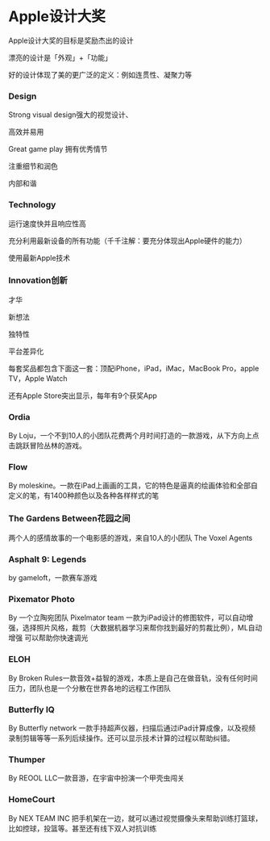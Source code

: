 # Apple设计大奖

Apple设计大奖的目标是奖励杰出的设计

漂亮的设计是「外观」+「功能」

好的设计体现了美的更广泛的定义：例如连贯性、凝聚力等

### Design

Strong visual design强大的视觉设计、

高效并易用

Great game play 拥有优秀情节 

注重细节和润色

内部和谐

### Technology

运行速度快并且响应性高

充分利用最新设备的所有功能（千千注解：要充分体现出Apple硬件的能力）

使用最新Apple技术

### Innovation创新

才华

新想法

独特性

平台差异化



每套奖品都包含下面这一套：顶配iPhone，iPad，iMac，MacBook Pro，apple TV，Apple Watch

还有Apple Store突出显示，每年有9个获奖App

### Ordia

By Loju，一个不到10人的小团队花费两个月时间打造的一款游戏，从下方向上点击跳跃冒险丛林的游戏。

### Flow

By moleskine。一款在iPad上画画的工具，它的特色是逼真的绘画体验和全部自定义的笔，有1400种颜色以及各种各样样式的笔

### The Gardens Between花园之间

两个人的感情故事的一个电影感的游戏，来自10人的小团队 The Voxel Agents

### Asphalt 9: Legends

by gameloft，一款赛车游戏

### Pixemator Photo

By 一个立陶宛团队  Pixelmator team  一款为iPad设计的修图软件，可以自动增强，选择照片风格，裁剪（大数据机器学习来帮你找到最好的剪裁比例），ML自动增强 可以帮助你快速调光

### ELOH

By Broken Rules一款音效+益智的游戏，本质上是自己在做音轨，没有任何时间压力，团队也是一个分散在世界各地的远程工作团队

### Butterfly IQ

By Butterfly network 一款手持超声仪器，扫描后通过iPad计算成像，以及视频录制剪辑等等一系列后续操作。还可以显示技术计算的过程以帮助纠错。

### Thumper

By REOOL LLC一款音游，在宇宙中扮演一个甲壳虫闯关

### HomeCourt

By NEX TEAM INC  把手机架在一边，就可以通过视觉摄像头来帮助训练打篮球，比如控球，投篮等。甚至还有线下双人对抗训练

